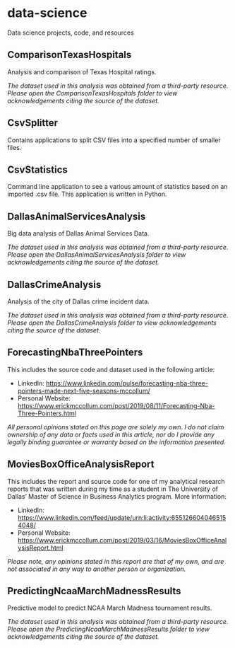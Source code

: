 # data-science
Data science projects, code, and resources

## ComparisonTexasHospitals
Analysis and comparison of Texas Hospital ratings. 

*The dataset used in this analysis was obtained from a third-party resource. Please open the ComparisonTexasHospitals folder to view acknowledgements citing the source of the dataset.*

## CsvSplitter
Contains applications to split CSV files into a specified number of smaller files.

## CsvStatistics
Command line application to see a various amount of statistics based on an imported .csv file.
This application is written in Python.

## DallasAnimalServicesAnalysis
Big data analysis of Dallas Animal Services Data.

*The dataset used in this analysis was obtained from a third-party resource. Please open the DallasAnimalServicesAnalysis folder to view acknowledgements citing the source of the dataset.*

## DallasCrimeAnalysis
Analysis of the city of Dallas crime incident data. 

*The dataset used in this analysis was obtained from a third-party resource. Please open the DallasCrimeAnalysis folder to view acknowledgements citing the source of the dataset.*

## ForecastingNbaThreePointers
This includes the source code and dataset used in the following article:
- LinkedIn: https://www.linkedin.com/pulse/forecasting-nba-three-pointers-made-next-five-seasons-mccollum/
- Personal Website: https://www.erickmccollum.com/post/2019/08/11/Forecasting-Nba-Three-Pointers.html

*All personal opinions stated on this page are solely my own. I do not claim ownership of any data or facts used in this article, nor do I provide any legally binding guarantee or warranty based on the information presented.*

## MoviesBoxOfficeAnalysisReport
This includes the report and source code for one of my analytical research reports that was written during my time as a student in The University of Dallas’ Master of Science in Business Analytics program. More information:
- LinkedIn: https://www.linkedin.com/feed/update/urn:li:activity:6551266040465154048/
- Personal Website: https://www.erickmccollum.com/post/2019/03/16/MoviesBoxOfficeAnalysisReport.html

*Please note, any opinions stated in this report are that of my own, and are not associated in any way to another person or organization.*

## PredictingNcaaMarchMadnessResults
Predictive model to predict NCAA March Madness tournament results.

*The dataset used in this analysis was obtained from a third-party resource. Please open the PredictingNcaaMarchMadnessResults folder to view acknowledgements citing the source of the dataset.*
